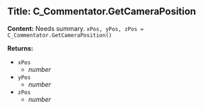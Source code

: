 ## Title: C_Commentator.GetCameraPosition

**Content:**
Needs summary.
`xPos, yPos, zPos = C_Commentator.GetCameraPosition()`

**Returns:**
- `xPos`
  - *number*
- `yPos`
  - *number*
- `zPos`
  - *number*